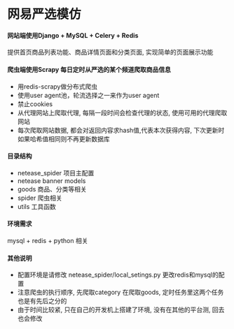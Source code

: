 # 网易严选模仿

#### 网站端使用Django + MySQL + Celery + Redis
提供首页商品列表功能、商品详情页面和分类页面, 实现简单的页面展示功能


#### 爬虫端使用Scrapy  每日定时从严选的某个频道爬取商品信息
- 用redis-scrapy做分布式爬虫
- 使用user agent池，轮流选择之一来作为user agent
- 禁止cookies
- 从代理网站上爬取代理, 每隔一段时间会检查代理的状态, 使用可用的代理爬取网站
- 每次爬取网站数据, 都会对返回内容求hash值,代表本次获得内容,
下次更新时如果哈希值相同则不再更新数据库

#### 目录结构
- netease_spider 项目主配置
- netease banner models
- goods 商品、分类等相关
- spider 爬虫相关
- utils 工具函数

#### 环境需求
mysql + redis + python 相关

#### 其他说明
- 配置环境是请修改 netease_spider/local_setings.py 更改redis和mysql的配置
- 注意爬虫的执行顺序, 先爬取category 在爬取goods, 定时任务里这两个任务也是有先后之分的
- 由于时间比较紧, 只在自己的开发机上搭建了环境, 没有在其他的平台测, 回去也会修改
